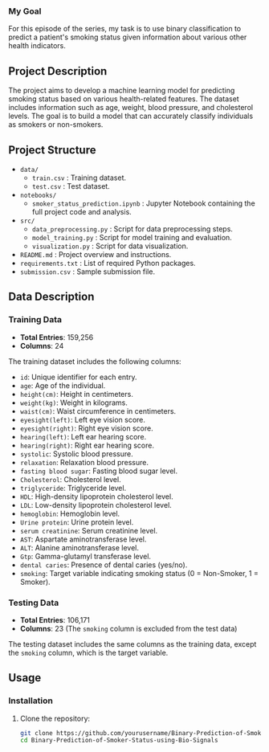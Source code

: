 ### My Goal
For this episode of the series, my task is to use binary classification to predict a patient's smoking status given information about various other health indicators.

## Project Description

The project aims to develop a machine learning model for predicting smoking status based on various health-related features. The dataset includes information such as age, weight, blood pressure, and cholesterol levels. The goal is to build a model that can accurately classify individuals as smokers or non-smokers.

## Project Structure

- `data/`
  - `train.csv` : Training dataset.
  - `test.csv` : Test dataset.
- `notebooks/`
  - `smoker_status_prediction.ipynb` : Jupyter Notebook containing the full project code and analysis.
- `src/`
  - `data_preprocessing.py` : Script for data preprocessing steps.
  - `model_training.py` : Script for model training and evaluation.
  - `visualization.py` : Script for data visualization.
- `README.md` : Project overview and instructions.
- `requirements.txt` : List of required Python packages.
- `submission.csv` : Sample submission file.

## Data Description

### Training Data

- **Total Entries**: 159,256
- **Columns**: 24

The training dataset includes the following columns:

- `id`: Unique identifier for each entry.
- `age`: Age of the individual.
- `height(cm)`: Height in centimeters.
- `weight(kg)`: Weight in kilograms.
- `waist(cm)`: Waist circumference in centimeters.
- `eyesight(left)`: Left eye vision score.
- `eyesight(right)`: Right eye vision score.
- `hearing(left)`: Left ear hearing score.
- `hearing(right)`: Right ear hearing score.
- `systolic`: Systolic blood pressure.
- `relaxation`: Relaxation blood pressure.
- `fasting blood sugar`: Fasting blood sugar level.
- `Cholesterol`: Cholesterol level.
- `triglyceride`: Triglyceride level.
- `HDL`: High-density lipoprotein cholesterol level.
- `LDL`: Low-density lipoprotein cholesterol level.
- `hemoglobin`: Hemoglobin level.
- `Urine protein`: Urine protein level.
- `serum creatinine`: Serum creatinine level.
- `AST`: Aspartate aminotransferase level.
- `ALT`: Alanine aminotransferase level.
- `Gtp`: Gamma-glutamyl transferase level.
- `dental caries`: Presence of dental caries (yes/no).
- `smoking`: Target variable indicating smoking status (0 = Non-Smoker, 1 = Smoker).

### Testing Data

- **Total Entries**: 106,171
- **Columns**: 23 (The `smoking` column is excluded from the test data)

The testing dataset includes the same columns as the training data, except the `smoking` column, which is the target variable.

## Usage

### Installation

1. Clone the repository:
   ```bash
   git clone https://github.com/yourusername/Binary-Prediction-of-Smoker-Status-using-Bio-Signals.git
   cd Binary-Prediction-of-Smoker-Status-using-Bio-Signals
